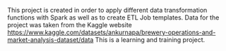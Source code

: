 This project is created in order to apply different data transformation functions with Spark as well as to create ETL Job templates. 
Data for the project was taken from the Kaggle website https://www.kaggle.com/datasets/ankurnapa/brewery-operations-and-market-analysis-dataset/data
This is a learning and training project.
